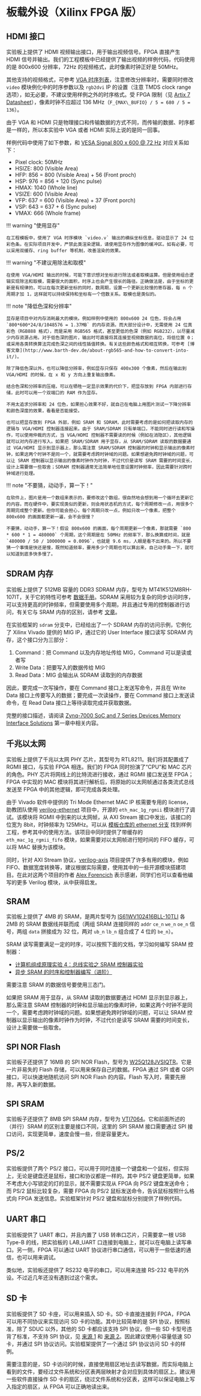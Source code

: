 # 板载外设（Xilinx FPGA 版）

## HDMI 接口

实验板上提供了 HDMI 视频输出接口，用于输出视频信号。FPGA 直接产生 HDMI 信号并输出。我们的工程模板中已经提供了输出视频的样例代码，代码使用的是 800x600 分辨率，72Hz 的视频格式，此时像素时钟正好是 50MHz。

其他支持的视频格式，可参考 [VGA 时序列表](http://tinyvga.com/vga-timing)，注意修改分辨率时，需要同时修改 `video` 模块例化中的时序参数以及 `rgb2dvi` IP 的设置（注意 TMDS clock range 选项），如无必要，不建议使用样例之外的时序格式。受 FPGA 限制（见 [Artix 7 Datasheet](https://docs.amd.com/v/u/en-US/ds181_Artix_7_Data_Sheet)），像素时钟不应超过 136 MHz（`F_{MAX\_BUFIO} / 5 = 680 / 5 = 136`）。

由于 VGA 和 HDMI 只是物理接口和传输数据的方式不同，而传输的数据、时序都是一样的，所以本实验中 VGA 或者 HDMI 实际上说的是同一回事。

样例代码中使用了如下参数，和 [VESA Signal 800 x 600 @ 72 Hz](http://tinyvga.com/vga-timing/800x600@72Hz) 对应关系如下：

- Pixel clock: 50MHz
- HSIZE: 800 (Visible Area)
- HFP: 856 = 800 (Visible Area) + 56 (Front proch)
- HSP: 976 = 856 + 120 (Sync pulse)
- HMAX: 1040 (Whole line)
- VSIZE: 600 (Visible Area)
- VFP: 637 = 600 (Visible Area) + 37 (Front porch)
- VSP: 643 = 637 + 6 (Sync pulse)
- VMAX: 666 (Whole frame)

!!! warning "使用显存"

    在工程模板中，使用了 VGA 时序模块 `video.v` 输出的横纵坐标信息，驱动显示了 24 位彩色条。在实际项目开发中，严禁此类渲染逻辑，请使用显存作为图像的缓冲区。如有必要，可以采用双缓存、ring buffer 等机制，改善渲染的效果。

!!! warning "不建议用除法和取模"

    在使用 VGA/HDMI 输出的时候，可能下意识想对坐标进行除法或者取模运算。但是使用组合逻辑实现除法和取模，需要很大的面积，时序上也会产生很长的路径。正确做法是，由于坐标的更新是有规律的，可以在每次更新坐标的同时，数周期，设置一个更新比较慢的寄存器，每 n 个周期才加 1，这样就可以持续保持和坐标有一个倍数关系。取模也是类似的。

!!! note "降低色深和分辨率"

    显存是项目中对内存消耗最大的模块。例如样例中使用的 800x600 24 位色，将会占用 `800*600*24/8/1048576 = 1.37MB` 的内存资源。而大部分设计中，无需使用 24 位真彩色（RGB888 格式），而是采用 RGB565 格式，甚至更低的色深（例如 RGB232），以尽量减少内存资源占用。对于低色深的图片，输出时可直接将其连接至视频数据的高位，将低位置 0；或采用各类转换算法完成色深之间的线性插值转换。有关这些颜色格式和相互转换，可参考 [博客文章](http://www.barth-dev.de/about-rgb565-and-how-to-convert-into-it/)。

    除了降低色深以外，也可以降低分辨率，例如显存只保存 400x300 个像素，然后在输出到 VGA/HDMI 的时候，在 x 和 y 方向上重复输出像素。

    结合色深和分辨率的压缩，可以在牺牲一定显示效果的代价下，把显存放到 FPGA 内部进行存储，此时可以用一个双端口的 RAM 作为显存。

    不用太追求分辨率和 24 位色，如果担心效果不好，就自己在电脑上用图片测试一下降分辨率和颜色深度的效果，看看是否能接受。

    也可以把显存放到 FPGA 外部，例如 SRAM 和 SDRAM，此时需要考虑的是如何把读取内存的逻辑与 VGA/HDMI 控制器连接起来。由于 SRAM/SDRAM 只有单端口，不能同时进行读和写操作，可以使用仲裁的方式，当 VGA/HDMI 控制器不需要读的时候（例如在消隐区），其他逻辑就可以对内存进行写入。如果把 SRAM/SDRAM 用于显存，从 SRAM/SDRAM 读取的数据要通过 VGA/HDMI 显示到显示器上，那么需注意 SRAM/SDRAM 控制器的时钟和显示输出的像素时钟，如果这两个时钟不是同一个，就需要考虑跨时钟域的问题。如果想避免跨时钟域的问题，可以让 SRAM 控制器以显示输出的像素时钟作为时钟，不过代价是读写 SRAM 需要的时间变长，设计上需要做一些取舍；SDRAM 控制器通常无法简单地任意设置时钟频率，因此需要针对跨时钟域进行处理。

!!! note "不要猜，动动手，算一下！"

    在软件上，图片是用一个数组来表示的，要修改这个数组，很自然地会想到用一个循环去更新它的内容。而在硬件中，要实现类似的更新，则会用状态机的方式，每个周期修改一点，用很多个周期完成整个更新。但你可能会担心，每个周期只改一点，例如只改一个像素，把整个 800x600 的画面都更新一遍，会不会很慢？

    不要猜，动动手，算一下！假设 800x600 的画面，每个周期更新一个像素，那就需要 `800 * 600 * 1 = 480000` 个周期，这个周期是在 50MHz 的频率下，那么换算成时间，就是 `480000 / 50 / 1000000 = 0.0096`，也就是 9.6 ms，人眼是看不出来的。所以不要猜一个事情是快还是慢，既然知道频率，要用多少个周期也可以算出来，自己动手乘一下，就可以知道到底多快多慢了。

## SDRAM 内存

实验板上提供了 512MB 容量的 DDR3 SDRAM 内存，型号为 MT41K512M8RH-107IT，关于它的特性可参考 [数据手册](https://media-www.micron.com/-/media/client/global/documents/products/data-sheet/dram/ddr3/4gb_automotive_ddr3l.pdf)。SDRAM 采用较为复杂的同步访问时序，可以支持更高的时钟频率，但需要使用多个周期，并且通过专用的控制器进行访问，有关它与 SRAM 内存的区别，请参考 [文章](http://www.differencebetween.net/object/difference-between-sram-and-sdram/)。

在实验框架的 `sdram` 分支中，已经给出了一个 SDRAM 内存的访问示例，它例化了 Xilinx Vivado 提供的 MIG IP，通过它的 User Interface 接口读写 SDRAM 内存，这个接口分为三部分：

1. Command：把 Command 以及内存地址传给 MIG，Command 可以是读或者写
2. Write Data：把要写入的数据传给 MIG
3. Read Data：MIG 会输出从 SDRAM 读取到的内存数据

因此，要完成一次写操作，要在 Command 接口上发送写命令，并且在 Write Data 接口上传要写入的数据；要完成一次读操作，要在 Command 接口上发送读命令，在 Read Data 接口上等待读取完成并获取数据。

完整的接口描述，请阅读 [Zynq-7000 SoC and 7 Series Devices Memory Interface Solutions](https://docs.amd.com/v/u/en-US/ug586_7Series_MIS) 第一章中相关内容。


## 千兆以太网

实验板上提供了千兆以太网 PHY 芯片，其型号为 RTL8211。我们将其配置成了 RGMII 接口，与实验 FPGA 相连。我们的 FPGA 同时扮演了“CPU”和 MAC 芯片的角色。PHY 芯片将网线上的比特流进行接收，通过 RGMII 接口发送至 FPGA；FPGA 中实现的 MAC 模块将其进行解析后，将原始的以太网帧通过各类流式总线发送至 FPGA 中的其他逻辑，即可完成各类处理。

由于 Vivado 软件中提供的 Tri Mode Ethernet MAC IP 核需要专用的 license，助教团队使用 [verilog-ethernet](https://github.com/alexforencich/verilog-ethernet) 项目中，开源的 `eth_mac_1g_rgmii` 模块进行了调试。该模块将 RGMII 中到来的以太网帧，从 AXI Stream 接口中发出，该接口的位宽为 8bit，时钟频率为 125MHz。可以从 [模板仓库的 ethernet 分支](https://git.tsinghua.edu.cn/digital-design-lab/project-template-xilinx/-/tree/ethernet) 找到样例工程，参考其中的使用方法。该项目中同时提供了带缓存的 `eth_mac_1g_rgmii_fifo` 模块，如果需要对以太网帧进行短时间的 FIFO 缓存，可以将 MAC 替换为该模块。

同时，针对 AXI Stream 协议，[verilog-axis](https://github.com/alexforencich/verilog-axis) 项目提供了许多有用的模块，例如 FIFO、数据宽度转换等，建议根据实际需要，使用其中的一些开源模块搭建项目。在此对这两个项目的作者 [Alex Forencich](https://github.com/alexforencich) 表示感谢，同学们也可以查看他编写的更多 Verilog 模块，从中获得启发。

## SRAM

实验板上提供了 4MB 的 SRAM，是两片型号为 [IS61WV102416BLL-10TLI](https://www.issi.com/WW/pdf/61WV102416ALL.pdf) 各 2MB 的 SRAM 数据线并联而成（两组 SRAM 连接同样的 `addr` `ce_n` `we_n` `oe_n` 信号，两组 `data` 拼接成为 32 位，两对 `ub_n` `lb_n` 组合成了 4 位的 `be_n`）。

SRAM 读写需要满足一定的时序，可以按照下面的文档，学习如何编写 SRAM 控制器：

- [计算机组成原理实验 4：总线实验之 SRAM 控制器实验](https://lab.cs.tsinghua.edu.cn/cod-lab-docs/labs/lab4/sram/)
- [异步 SRAM 的时序和控制器编写（进阶）](https://jia.je/hardware/2022/05/19/async-sram-timing/)

需要注意 SRAM 的数据信号要使用三态门。

如果把 SRAM 用于显存，从 SRAM 读取的数据要通过 HDMI 显示到显示器上，那么需注意 SRAM 控制器的时钟和显示输出的像素时钟，如果这两个时钟不是同一个，需要考虑跨时钟域的问题。如果想避免跨时钟域的问题，可以让 SRAM 控制器以显示输出的像素时钟作为时钟，不过代价是读写 SRAM 需要的时间变长，设计上需要做一些取舍。

## SPI NOR Flash

实验板子还提供了 16MB 的 SPI NOR Flash，型号为 [W25Q128JVSIQTR](https://www.winbond.com/hq/product/code-storage-flash-memory/serial-nor-flash/?__locale=en&partNo=W25Q128JV)。它是一片非易失的 Flash 存储，可以用来保存自己的数据。FPGA 通过 SPI 或者 QSPI 接口，可以快速地随机访问 SPI NOR Flash 的内容。Flash 写入时，需要先擦除，再写入新的数据。

## SPI SRAM

实验板子还提供了 8MB SPI SRAM 内存，型号为 [VTI7064](https://www.lcsc.com/datasheet/lcsc_datasheet_1811151432_Vilsion-Tech-VTI7064MSME_C139966.pdf)。它和前面所述的（并行）SRAM 的区别主要是接口不同，这里的 SPI SRAM 接口需要通过 SPI 接口访问，实现更简单，速度会慢一些，但是容量更大。

## PS/2

实验板提供了两个 PS/2 接口，可以用于同时连接一个键盘和一个鼠标，但实际上，无论是键盘还是鼠标，接口和协议都是一样的。其中 PS/2 键盘更简单，如果不考虑大小写锁定的灯的显示，就不需要实现从 FPGA 向 PS/2 键盘发送命令；而 PS/2 鼠标比较复杂，需要 FPGA 向 PS/2 鼠标发送命令，告诉鼠标按照什么格式向 FPGA 发送信息。实验框架针对 PS/2 键盘和鼠标分别提供了样例代码。

## UART 串口

实验板提供了 UART 串口，并且内置了 USB 转串口芯片，只需要拿一根 USB Type-B 的线，把实验板的 LAB_UART 口连接到电脑上，就可以在电脑上读写串口。另一侧，FPGA 可以通过 UART 协议进行串口通信，可以用于一些低速的通信，也可以用来调试。

类似地，实验板还提供了 RS232 电平的串口，可以用来连接 RS-232 电平的外设。不过近几年还没有遇到过这个需求。

## SD 卡

实验板提供了 SD 卡座，可以用来插入 SD 卡。SD 卡直接连接到 FPGA，FPGA 可以用不同协议来实现访问 SD 卡的功能。其中比较简单的是 SPI 协议，按照标准，除了 SDUC 以外，其他的 SD 卡都应该支持 SPI 协议，但一些 SD 卡型号违背了标准，不支持 SPI 协议，见 [来源 1](https://forum.4dsystems.com.au/node/1869) 和 [来源 2](https://github.com/MarlinFirmware/Marlin/issues/2082#issuecomment-102381964)。因此建议使用小容量低速 SD 卡，并通过 SPI 协议访问。实验框架提供了一个通过 SPI 协议访问 SD 卡的样例。

需要注意的是，SD 卡访问的时候，直接使用扇区地址去读写数据，而实际电脑上看到的文件，要经过文件系统和分区表两层映射才会对应到具体的扇区上。建议用一些软件直接操作 SD 卡的扇区，绕过文件系统和分区表，这样可以保证电脑上写入指定的扇区，从 FPGA 可以正确地读出来。